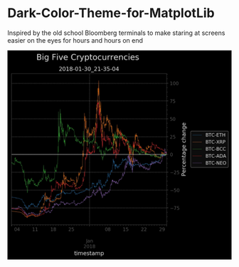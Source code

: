 # Dark-Color-Theme-for-MatplotLib
Inspired by the old school Bloomberg terminals to make staring at screens easier on the eyes for hours and hours on end 


![sample chart](https://github.com/the-rccg/Dark-Color-Theme-for-MatplotLib/blob/master/bigfive.jpg "Sample Chart")

